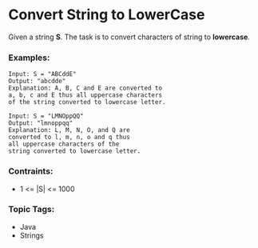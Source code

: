 # Convert String to LowerCase

Given a string **S**. The task is to convert characters of string to **lowercase**.

### Examples:

```
Input: S = "ABCddE"
Output: "abcdde"
Explanation: A, B, C and E are converted to
a, b, c and E thus all uppercase characters 
of the string converted to lowercase letter.
```

```
Input: S = "LMNOppQQ"
Output: "lmnoppqq"
Explanation: L, M, N, O, and Q are 
converted to l, m, n, o and q thus 
all uppercase characters of the 
string converted to lowercase letter.
```

### Contraints:
* 1 <= |S| <= 1000 

### Topic Tags:
* Java 
* Strings
